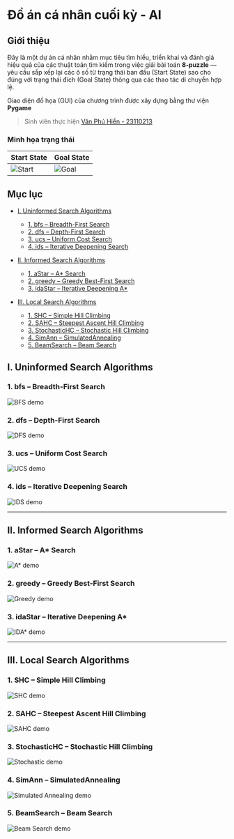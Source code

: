 # Đồ án cá nhân cuối kỳ - AI

## Giới thiệu

Đây là một dự án cá nhân nhằm mục tiêu tìm hiểu, triển khai và đánh giá hiệu quả của các thuật toán tìm kiếm trong việc giải bài toán **8-puzzle** — yêu cầu sắp xếp lại các ô số từ trạng thái ban đầu (Start State) sao cho đúng với trạng thái đích (Goal State) thông qua các thao tác di chuyển hợp lệ.

Giao diện đồ họa (GUI) của chương trình được xây dựng bằng thư viện **Pygame**

> Sinh viên thực hiện [Văn Phú Hiền - 23110213](#)

### Minh họa trạng thái

| Start State | Goal State |
|--------------------|---------------------|
| ![Start](assets/start_state.png) | ![Goal](assets/goal_state.png) |

## Mục lục

- [I. Uninformed Search Algorithms](#i-uninformed-search-algorithms)  
  - [1. bfs – Breadth-First Search](#1-bfs--breadth-first-search)  
  - [2. dfs – Depth-First Search](#2-dfs--depth-first-search)  
  - [3. ucs – Uniform Cost Search](#3-ucs--uniform-cost-search)  
  - [4. ids – Iterative Deepening Search](#4-ids--iterative-deepening-search)  

- [II. Informed Search Algorithms](#ii-informed-search-algorithms)  
  - [1. aStar – A* Search](#1-astar--a-search)  
  - [2. greedy – Greedy Best-First Search](#2-greedy--greedy-best-first-search)  
  - [3. idaStar – Iterative Deepening A*](#3-idastar--iterative-deepening-a)  

- [III. Local Search Algorithms](#iii-local-search-algorithms)  
  - [1. SHC – Simple Hill Climbing](#1-shc--simple-hill-climbing)  
  - [2. SAHC – Steepest Ascent Hill Climbing](#2-sahc--steepest-ascent-hill-climbing)  
  - [3. StochasticHC – Stochastic Hill Climbing](#3-stochastichc--stochastic-hill-climbing)  
  - [4. SimAnn – SimulatedAnnealing](#4-simann--simulatedannealing)  
  - [5. BeamSearch – Beam Search](#5-beamsearch--beam-search)

## I. Uninformed Search Algorithms

### 1. bfs – Breadth-First Search
![BFS demo](gifs/bfs.gif)

### 2. dfs – Depth-First Search
![DFS demo](gifs/dfs.gif)

### 3. ucs – Uniform Cost Search
![UCS demo](gifs/ucs.gif)

### 4. ids – Iterative Deepening Search
![IDS demo](gifs/ids.gif)

---

## II. Informed Search Algorithms

### 1. aStar – A* Search
![A* demo](gifs/astar.gif)

### 2. greedy – Greedy Best-First Search
![Greedy demo](gifs/greedy.gif)

### 3. idaStar – Iterative Deepening A*
![IDA* demo](gifs/idastar.gif)

---

## III. Local Search Algorithms

### 1. SHC – Simple Hill Climbing
![SHC demo](gifs/shc.gif)

### 2. SAHC – Steepest Ascent Hill Climbing
![SAHC demo](gifs/sahc.gif)

### 3. StochasticHC – Stochastic Hill Climbing
![Stochastic demo](gifs/stochastichc.gif)

### 4. SimAnn – SimulatedAnnealing
![Simulated Annealing demo](gifs/simann.gif)

### 5. BeamSearch – Beam Search
![Beam Search demo](gifs/beamsearch.gif)

